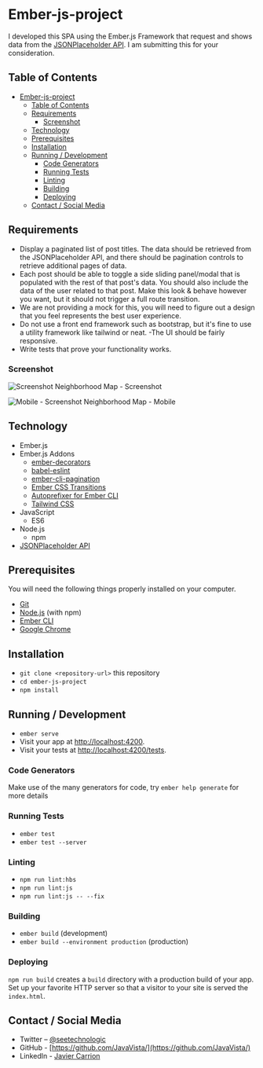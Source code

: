 # Ember-js-project

I developed this SPA using the Ember.js Framework that request and shows data from the [JSONPlaceholder API](https://jsonplaceholder.typicode.com/). I am submitting this for your consideration.

## Table of Contents

- [Ember-js-project](#Ember-js-project)
  - [Table of Contents](#Table-of-Contents)
  - [Requirements](#Requirements)
    - [Screenshot](#Screenshot)
  - [Technology](#Technology)
  - [Prerequisites](#Prerequisites)
  - [Installation](#Installation)
  - [Running / Development](#Running--Development)
    - [Code Generators](#Code-Generators)
    - [Running Tests](#Running-Tests)
    - [Linting](#Linting)
    - [Building](#Building)
    - [Deploying](#Deploying)
  - [Contact / Social Media](#Contact--Social-Media)

## Requirements

- Display a paginated list of post titles. The data should be retrieved from the JSONPlaceholder API, and there should be pagination controls to retrieve additional pages of data.
- Each post should be able to toggle a side sliding panel/modal that is populated with the rest of that post's data. You should also include the data of the user related to that post. Make this look & behave however you want, but it should not trigger a full route transition.
- We are not providing a mock for this, you will need to figure out a design that you feel represents the best user experience.
- Do not use a front end framework such as bootstrap, but it's fine to use a utility framework like tailwind or neat.
-The UI should be fairly responsive.
- Write tests that prove your functionality works.

### Screenshot

![Screenshot](dist/fullscreen.png)
Neighborhood Map - Screenshot

![Mobile - Screenshot](dist/mobile.png)
Neighborhood Map - Mobile

## Technology

- Ember.js
- Ember.js Addons
    - [ember-decorators](https://github.com/ember-decorators/ember-decorators)
    - [babel-eslint](https://github.com/babel/babel-eslint)
    - [ember-cli-pagination](https://github.com/mharris717/ember-cli-pagination)
    - [Ember CSS Transitions](https://github.com/peec/ember-css-transitions)
    - [Autoprefixer for Ember CLI](https://github.com/kimroen/ember-cli-autoprefixer)
    - [Tailwind CSS](https://tailwindcss.com/)
- JavaScript
  - ES6
- Node.js
  - npm
- [JSONPlaceholder API](https://jsonplaceholder.typicode.com/)

## Prerequisites

You will need the following things properly installed on your computer.

* [Git](https://git-scm.com/)
* [Node.js](https://nodejs.org/) (with npm)
* [Ember CLI](https://ember-cli.com/)
* [Google Chrome](https://google.com/chrome/)

## Installation

* `git clone <repository-url>` this repository
* `cd ember-js-project`
* `npm install`

## Running / Development

* `ember serve`
* Visit your app at [http://localhost:4200](http://localhost:4200).
* Visit your tests at [http://localhost:4200/tests](http://localhost:4200/tests).

### Code Generators

Make use of the many generators for code, try `ember help generate` for more details

### Running Tests

* `ember test`
* `ember test --server`

### Linting

* `npm run lint:hbs`
* `npm run lint:js`
* `npm run lint:js -- --fix`

### Building

* `ember build` (development)
* `ember build --environment production` (production)

### Deploying

`npm run build` creates a `build` directory with a production build of your app. Set up your favorite  HTTP server so that a visitor to your site is served the `index.html`.



## Contact / Social Media

- Twitter – [@seetechnologic](https://twitter.com/seetechnologic)
- GitHub - [https://github.com/JavaVista/](https://github.com/JavaVista/)
- LinkedIn - [Javier Carrion](https://www.linkedin.com/in/technologic)
